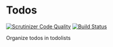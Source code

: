 Todos
=====

[![Scrutinizer Code Quality](https://scrutinizer-ci.com/g/ColdTrick/todos/badges/quality-score.png?b=master)](https://scrutinizer-ci.com/g/ColdTrick/todos/?branch=master)
[![Build Status](https://scrutinizer-ci.com/g/ColdTrick/todos/badges/build.png?b=master)](https://scrutinizer-ci.com/g/ColdTrick/todos/build-status/master)

Organize todos in todolists
